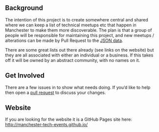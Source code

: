 ## Background

The intention of this project is to create somewhere central and shared where we can keep a list of technical meetups etc that happen in Manchester to make them more discoverable. The plan is that a group of people will be responsible for maintaining this project, and new meetups / alterations can be made by Pull Request to the [JSON data](http://manchester-tech-events.github.io/events.json).

There are some great lists out there already (see links on the website) but they are all associated with either an individual or a business. If this takes off it will be owned by an abstract community, with no names on it.

## Get Involved

There are a few issues in to show what needs doing. If you’d like to help then open a [pull request](https://help.github.com/articles/using-pull-requests) to discuss your changes.

## Website

If you are looking for the website it is a GitHub Pages site here: http://manchester-tech-events.github.io/
